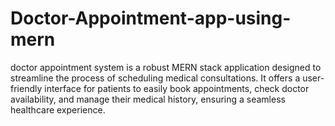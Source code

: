 # Doctor-Appointment-app-using-mern
 doctor appointment system is a robust MERN stack application designed to streamline the process of scheduling medical consultations. It offers a user-friendly interface for patients to easily book appointments, check doctor availability, and manage their medical history, ensuring a seamless healthcare experience.
